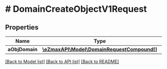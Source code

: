 # # DomainCreateObjectV1Request

## Properties

Name | Type | Description | Notes
------------ | ------------- | ------------- | -------------
**aObjDomain** | [**\eZmaxAPI\Model\DomainRequestCompound[]**](DomainRequestCompound.md) |  |

[[Back to Model list]](../../README.md#models) [[Back to API list]](../../README.md#endpoints) [[Back to README]](../../README.md)
